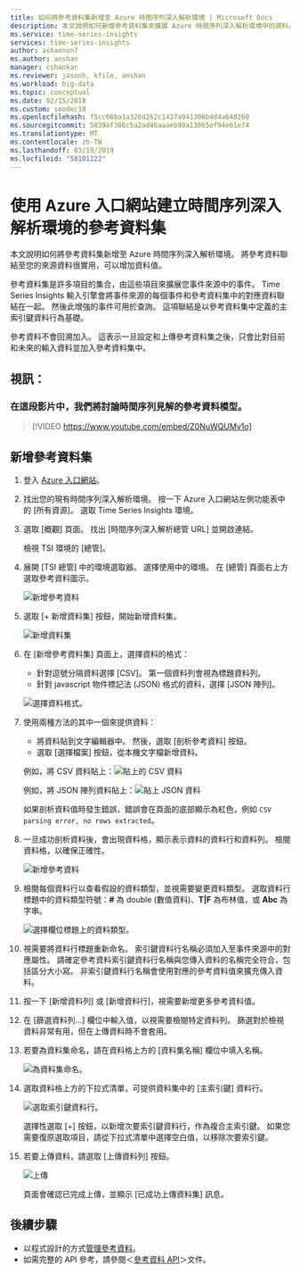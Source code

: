 ```yaml
---
title: 如何將參考資料集新增至 Azure 時間序列深入解析環境 | Microsoft Docs
description: 本文說明如何新增參考資料集來擴展 Azure 時間序列深入解析環境中的資料。
ms.service: time-series-insights
services: time-series-insights
author: ashannon7
ms.author: anshan
manager: cshankar
ms.reviewer: jasonh, kfile, anshan
ms.workload: big-data
ms.topic: conceptual
ms.date: 02/15/2018
ms.custom: seodec18
ms.openlocfilehash: f5cc06ba1a326d262c1437a941306b4d4a648260
ms.sourcegitcommit: 5839af386c5a2ad46aaaeb90a13065ef94e61e74
ms.translationtype: MT
ms.contentlocale: zh-TW
ms.lasthandoff: 03/19/2019
ms.locfileid: "58101222"
---
```

# <a name="create-a-reference-data-set-for-your-time-series-insights-environment-using-the-azure-portal"></a>使用 Azure 入口網站建立時間序列深入解析環境的參考資料集

本文說明如何將參考資料集新增至 Azure 時間序列深入解析環境。 將參考資料聯結至您的來源資料很實用，可以增加資料值。

參考資料集是許多項目的集合，由這些項目來擴展您事件來源中的事件。 Time Series Insights 輸入引擎會將事件來源的每個事件和參考資料集中的對應資料聯結在一起。 然後此增強的事件可用於查詢。 這項聯結是以參考資料集中定義的主索引鍵資料行為基礎。

參考資料不會回溯加入。 這表示一旦設定和上傳參考資料集之後，只會比對目前和未來的輸入資料並加入參考資料集中。

## <a name="video"></a>視訊： 

### <a name="in-this-video-we-cover-time-series-insights-reference-data-modelbr"></a>在這段影片中，我們將討論時間序列見解的參考資料模型。</br>

> [!VIDEO https://www.youtube.com/embed/Z0NuWQUMv1o]

## <a name="add-a-reference-data-set"></a>新增參考資料集

1. 登入 [Azure 入口網站](https://portal.azure.com)。

2. 找出您的現有時間序列深入解析環境。 按一下 Azure 入口網站左側功能表中的 [所有資源]。 選取 Time Series Insights 環境。

3. 選取 [概觀] 頁面。 找出 [時間序列深入解析總管 URL] 並開啟連結。  

   檢視 TSI 環境的 [總管]。

4. 展開 [TSI 總管] 中的環境選取器。 選擇使用中的環境。 在 [總管] 頁面右上方選取參考資料圖示。

   ![新增參考資料](media/add-reference-data-set/add_reference_data.png)

5. 選取 [+ 新增資料集] 按鈕，開始新增資料集。

   ![新增資料集](media/add-reference-data-set/add_data_set.png)

6. 在 [新增參考資料集] 頁面上，選擇資料的格式： 
   - 針對逗號分隔資料選擇 [CSV]。 第一個資料列會視為標題資料列。 
   - 針對 javascript 物件標記法 (JSON) 格式的資料，選擇 [JSON 陣列]。

   ![選擇資料格式。](media/add-reference-data-set/add_data.png)

7. 使用兩種方法的其中一個來提供資料：
   - 將資料貼到文字編輯器中。 然後，選取 [剖析參考資料] 按鈕。
   - 選取 [選擇檔案] 按鈕，從本機文字檔新增資料。 

   例如，將 CSV 資料貼上：![貼上的 CSV 資料](media/add-reference-data-set/csv_data_pasted.png)

   例如，將 JSON 陣列資料貼上：![貼上 JSON 資料](media/add-reference-data-set/json_data_pasted.png)

   如果剖析資料值時發生錯誤，錯誤會在頁面的底部顯示為紅色，例如 `CSV parsing error, no rows extracted`。

8. 一旦成功剖析資料後，會出現資料格，顯示表示資料的資料行和資料列。  檢閱資料格，以確保正確性。

   ![新增參考資料](media/add-reference-data-set/parse_data.png)

9. 檢閱每個資料行以查看假設的資料類型，並視需要變更資料類型。  選取資料行標題中的資料類型符號：**#** 為 double (數值資料)、**T|F** 為布林值，或 **Abc** 為字串。

   ![選擇欄位標題上的資料類型。](media/add-reference-data-set/choose_datatypes.png)

10. 視需要將資料行標題重新命名。 索引鍵資料行名稱必須加入至事件來源中的對應屬性。 請確定參考資料索引鍵資料行名稱與您傳入資料的名稱完全符合，包括區分大小寫。 非索引鍵資料行名稱會使用對應的參考資料值來擴充傳入資料。

11. 按一下 [新增資料列] 或 [新增資料行]，視需要新增更多參考資料值。

12. 在 [篩選資料列...] 欄位中輸入值，以視需要檢閱特定資料列。 篩選對於檢視資料非常有用，但在上傳資料時不會套用。
 
13. 若要為資料集命名，請在資料格上方的 [資料集名稱] 欄位中填入名稱。

    ![為資料集命名。](media/add-reference-data-set/name_reference_dataset.png)

14. 選取資料格上方的下拉式清單，可提供資料集中的 [主索引鍵] 資料行。

    ![選取索引鍵資料行。](media/add-reference-data-set/set_primary_key.png)

    選擇性選取 [+] 按鈕，以新增次要索引鍵資料行，作為複合主索引鍵。 如果您需要復原選取項目，請從下拉式清單中選擇空白值，以移除次要索引鍵。

15. 若要上傳資料，請選取 [上傳資料列] 按鈕。

    ![上傳](media/add-reference-data-set/upload_rows.png)

    頁面會確認已完成上傳，並顯示 [已成功上傳資料集] 訊息。

## <a name="next-steps"></a>後續步驟
* 以程式設計的方式[管理參考資料](time-series-insights-manage-reference-data-csharp.md)。
* 如需完整的 API 參考，請參閱＜[參考資料 API](/rest/api/time-series-insights/ga-reference-data-api)＞文件。
